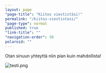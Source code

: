 ```yaml
---
layout: page
"page-title": "Kiitos viestistäsi!"
permalink: "/kiitos-viestistasi/"
"page-type": normal
published: true
"link-title": ""
"navigation-order": 50
polaroid: ""
---
```



Otan sinuun yhteyttä niin pian kuin mahdollista!

![testi.png]({{site.baseurl}}/uploaded-images/testi.png)
